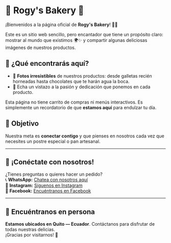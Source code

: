 # 🥐 Rogy's Bakery 🌟  

¡Bienvenidos a la página oficial de **Rogy's Bakery**! 🧁🎉  

Este es un sitio web sencillo, pero encantador que tiene un propósito claro:  
mostrar al mundo que existimos 🌍✨ y compartir algunas deliciosas imágenes de nuestros productos.  

## 🥖 ¿Qué encontrarás aquí?  
- 📸 **Fotos irresistibles** de nuestros productos: desde galletas recién horneadas hasta chocolates que te harán agua la boca.  
- 🌟 Echa un vistazo a la pasión y dedicación que ponemos en cada producto.

Esta página no tiene carrito de compras ni menús interactivos. Es simplemente un recordatorio de que **estamos aquí** para endulzar tu día.

## 🎯 Objetivo  
Nuestra meta es **conectar contigo** y que pienses en nosotros cada vez que necesites un postre especial o pan artesanal.  

---

## 📱 ¡Conéctate con nosotros!  
¿Tienes preguntas o quieres hacer un pedido?  
📞 **WhatsApp:** [Chatea con nosotros aquí](https://wa.link/44zrl1)  
📸 **Instagram:** [Síguenos en Instagram](https://www.instagram.com/rogyscreations/)  
📘 **Facebook:** [Encuéntranos en Facebook](https://www.facebook.com/RogysBakery)  

---

## 📍 **Encuéntranos en persona** 
**Estamos ubicados en Quito — Ecuador**. Contáctanos para disfrutar de todas nuestras delicias.  
¡Gracias por visitarnos! 🥰  